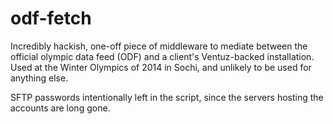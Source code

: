 odf-fetch
=========

Incredibly hackish, one-off piece of middleware to mediate between the official olympic data feed (ODF) and a client's Ventuz-backed installation. Used at the Winter Olympics of 2014 in Sochi, and unlikely to be used for anything else.

SFTP passwords intentionally left in the script, since the servers hosting the accounts are long gone.
